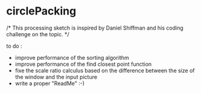 # circlePacking

/*
This processing sketch is inspired by Daniel Shiffman and his coding challenge on the topic.
*/

to do :
  - improve performance of the sorting algorithm
  - improve performance of the find closest point function
  - fixe the scale ratio calculus based on the difference between the size of the window and the input picture
  - write a proper "ReadMe" :-)
